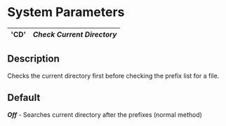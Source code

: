 # System Parameters

**'CD'** |  **_Check Current Directory_**  
---|---  
  
##  Description

Checks the current directory first before checking the prefix list for a file.

##  Default

**_Off_** \- Searches current directory after the prefixes (normal method)

